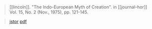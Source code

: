 > [[lincoln]]. "The Indo-European Myth of Creation". in [[journal-hor]] Vol. 15, No. 2 (Nov., 1975), pp. 121-145.

> [jstor](http://www.jstor.org/stable/1061927)
> [pdf](b-lincoln1975-creation.pdf)